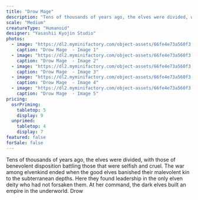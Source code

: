 ```yaml
---
title: "Drow Mage"
description: "Tens of thousands of years ago, the elves were divided, with those of benevolent disposition battling those that were selfish and cruel. The war among elvenkind ended when the good elves banished their malevolent kin to the subterranean depths. Here they found leadership in the only elven deity who had not forsaken them. At her command, the dark elves built an empire in the underworld. Drow"
scale: "Medium"
creatureType: "Humanoid"
designer: "Yasashii Kyojin Studio"
photos:
  - image: "https://dl2.myminifactory.com/object-assets/66fe4e73a560f3.48273277/images/720X720-Drow_Male_02_PS.jpg"
    caption: "Drow Mage  - Image 1"
  - image: "https://dl2.myminifactory.com/object-assets/66fe4e73a560f3.48273277/images/720X720-Drow_Male_02_SCALE.jpg"
    caption: "Drow Mage  - Image 2"
  - image: "https://dl2.myminifactory.com/object-assets/66fe4e73a560f3.48273277/images/720X720-Drow_Male_02_B.jpg"
    caption: "Drow Mage  - Image 3"
  - image: "https://dl2.myminifactory.com/object-assets/66fe4e73a560f3.48273277/images/230X230-20240608-153840.673c65e781c15-673c65ecca1e2.jpg"
    caption: "Drow Mage  - Image 4"
  - image: "https://dl2.myminifactory.com/object-assets/66fe4e73a560f3.48273277/images/230X230-20240608-153831.673c65e8f2a76-673c65edb87da.jpg"
    caption: "Drow Mage  - Image 5"
pricing:
  osrPriming:
    tabletop: 5
    display: 9
  unprimed:
    tabletop: 4
    display: 7
featured: false
forSale: false
---
```


Tens of thousands of years ago, the elves were divided, with those of benevolent disposition battling those that were selfish and cruel. The war among elvenkind ended when the good elves banished their malevolent kin to the subterranean depths. Here they found leadership in the only elven deity who had not forsaken them. At her command, the dark elves built an empire in the underworld. Drow